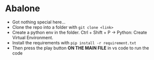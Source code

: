 # Abalone

- Got nothing special here...
- Clone the repo into a folder with `git clone <link>`
- Create a python env in the folder. Ctrl + Shift + P -> Python: Create Virtual Environment.
- Install the requirements with `pip install -r requirement.txt`
- Then press the play button **ON THE MAIN FILE** in vs code to run the code